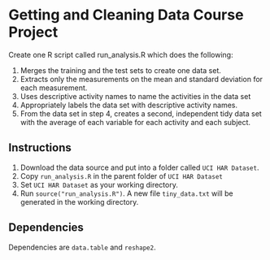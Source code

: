 # Getting and Cleaning Data Course Project


Create one R script called run_analysis.R which does the following:

1. Merges the training and the test sets to create one data set.
2. Extracts only the measurements on the mean and standard deviation for each measurement.
3. Uses descriptive activity names to name the activities in the data set
4. Appropriately labels the data set with descriptive activity names.
5. From the data set in step 4, creates a second, independent tidy data set with the average of each variable for each activity and each subject.

## Instructions

1. Download the data source and put into a folder called ```UCI HAR Dataset```.
2. Copy ```run_analysis.R``` in the parent folder of ```UCI HAR Dataset```
3. Set ```UCI HAR Dataset``` as your working directory.
3. Run ```source("run_analysis.R")```. A new file ```tiny_data.txt``` will be generated in the working directory.

## Dependencies

Dependencies are ```data.table``` and ```reshape2```. 
